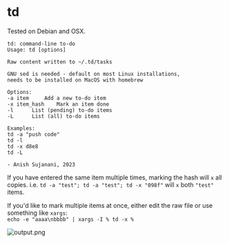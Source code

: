 # td

Tested on Debian and OSX.

```
td: command-line to-do
Usage: td [options]

Raw content written to ~/.td/tasks

GNU sed is needed - default on most Linux installations,
needs to be installed on MacOS with homebrew

Options:
-a item 	Add a new to-do item
-x item_hash	Mark an item done
-l		List (pending) to-do items
-L		List (all) to-do items

Examples:
td -a "push code"
td -l
td -x d8e8
td -L

- Anish Sujanani, 2023
```

If you have entered the same item multiple times, marking the hash will `x` all copies.  i.e. ```td -a "test"; td -a "test"; td -x "098f"``` will `x` both `"test"` items.

If you'd like to mark multiple items at once, either edit the raw file or use something like `xargs`:  
```echo -e "aaaa\nbbbb" | xargs -I % td -x %```

![output.png](./output.png)
